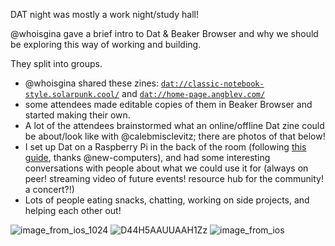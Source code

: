 DAT night was mostly a work night/study hall!

@whoisgina gave a brief intro to Dat & Beaker Browser and why we should be exploring this way of working and building.

They split into groups.
- @whoisgina shared these zines: [`dat://classic-notebook-style.solarpunk.cool/`](dat://classic-notebook-style.solarpunk.cool/) and [`dat://home-page.angblev.com/`](dat://home-page.angblev.com/)
- some attendees made editable copies of them in Beaker Browser and started making their own. 
- A lot of the attendees brainstormed what an online/offline Dat zine could be about/look like with @calebmisclevitz; there are photos of that below!
- I set up Dat on a Raspberry Pi in the back of the room (following [this guide](https://github.com/new-computers/guides/blob/master/guides/installing-dat-raspberry-pi.md), thanks @new-computers), and had some interesting conversations with people about what we could use it for (always on peer! streaming video of future events! resource hub for the community! a concert?!)
- Lots of people eating snacks, chatting, working on side projects, and helping each other out!

![image_from_ios_1024](https://user-images.githubusercontent.com/2815123/56832276-57099a00-6820-11e9-8af4-8af02da436d9.jpg)
![D44H5AAUUAAH1Zz](https://user-images.githubusercontent.com/2815123/56832294-638df280-6820-11e9-86dd-df8950b3fceb.jpg)
![image_from_ios](https://user-images.githubusercontent.com/2815123/56832297-67217980-6820-11e9-9e57-34fdbc81b25c.jpg)
